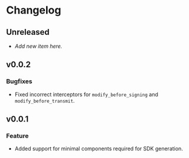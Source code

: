 # Changelog

## Unreleased

* _Add new item here._

## v0.0.2

### Bugfixes

* Fixed incorrect interceptors for `modify_before_signing` and `modify_before_transmit`.

## v0.0.1

### Feature
* Added support for minimal components required for SDK generation.
